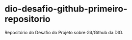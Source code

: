 # dio-desafio-github-primeiro-repositorio
Repositório do Desafio do Projeto sobre Git/Github da DIO.
